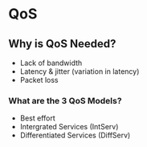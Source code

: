 # QoS
## Why is QoS Needed?
- Lack of bandwidth
- Latency & jitter (variation in latency)
- Packet loss
### What are the 3 QoS Models?
- Best effort
- Intergrated Services (IntServ)
- Differentiated Services (DiffServ)